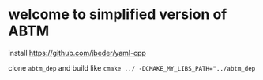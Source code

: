 # welcome to simplified version of ABTM

install https://github.com/jbeder/yaml-cpp

clone `abtm_dep` and build like `cmake ../ -DCMAKE_MY_LIBS_PATH="../abtm_dep`


